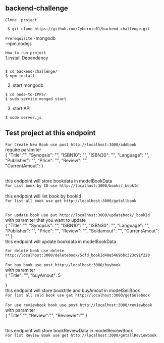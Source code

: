 ## backend-challenge

`Clone  project`
~~~
 $ git clone https://github.com/Cybernic01/backend-challenge.git
 ~~~

`Prerequisite`
-mongodb <br/>
-npm,nodejs<br/>

`How to run project` <br/>
1.install Dependency
~~~

$ cd backend-challenge/
$ npm install
~~~


2. start mongodb
~~~
$ cd node-to-IPFS/
$ sudo service mongod start
~~~

3. start API 
~~~
$ node server.js
~~~

## Test project at this endpoint

`For Create New Book use post http://localhost:3000/addbook` <br/>
require paramiter <br/>
    {
	"Title":"",
	"Synopsis": "",
        "ISBN10": "",
        "ISBN30": "",
        "Language": "",
        "Publisher": "",
        "Price": "",
        "Review": "",   
        "CurrentAmout": 
    } 
    
<br/> this endpoint will store bookdata in modelBookData<br/>
`For List book by ID use http://localhost:3000/books/_bookId` <br/>
<br/> this endpoint will list book by bookId <br/>
`For list all book use get http://localhost:3000/getallbook` <br/><br/>

`For update book use put http://localhost:3000/updatebook/_bookId` <br/>
with paramiter that you want to update <br/>
{
	"Title":"",
	"Synopsis": "",
        "ISBN10": "",
        "ISBN30": "",
        "Language": "",
        "Publisher": "",
        "Price": "",
        "Review": "",
        "Soldamout": "",
        "CurrentAmout": ""
}<br/> this endpoint will update bookdata in modelBookData<br/>

`For delete book use delete http://localhost:3000/deletebook/5cfd_bookId48e5469bbc323c91f220` <br/><br/>
`For buy book use post http://localhost:3000/buybook` <br/>
with paramiter <br/>
{
        "Title": "",
        "buyAmout": 5
	
} <br/>
this endpoint will store booktitle and buyAmout in modelSellBook <br/>
`For list all sold book use get http://localhost:3000/getSolebook` <br/><br/>
`For use reviewbook book use post http://localhost:3000/reviewbook` <br/>
with paramiter <br/>
{
    "Title":"",
	"Review":"",
	"Reviewer":""
}

<br/> this endpoint will store bookReviewData in modelReviewBook<br/>
`For list Review Book use get http://localhost:3000/getallReviewbook` <br/>


